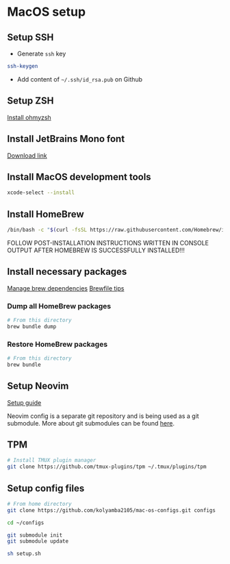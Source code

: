 # MacOS setup

## Setup SSH

- Generate `ssh` key

```sh
ssh-keygen
```

- Add content of `~/.ssh/id_rsa.pub` on Github

## Setup ZSH

[Install ohmyzsh](https://github.com/ohmyzsh/ohmyzsh#basic-installation)

## Install JetBrains Mono font

[Download link](https://www.jetbrains.com/lp/mono)

## Install MacOS development tools

```sh
xcode-select --install
```

## Install HomeBrew

```sh
/bin/bash -c "$(curl -fsSL https://raw.githubusercontent.com/Homebrew/install/HEAD/install.sh)"
```

FOLLOW POST-INSTALLATION INSTRUCTIONS WRITTEN IN CONSOLE OUTPUT AFTER HOMEBREW IS SUCCESSFULLY INSTALLED!!!

## Install necessary packages

[Manage brew dependencies](https://tomlankhorst.nl/brew-bundle-restore-backup)
[Brewfile tips](https://gist.github.com/ChristopherA/a579274536aab36ea9966f301ff14f3f)

### Dump all HomeBrew packages

```sh
# From this directory
brew bundle dump
```

### Restore HomeBrew packages

```sh
# From this directory
brew bundle
```

## Setup Neovim

[Setup guide](https://github.com/kolyamba2105/neovim-config/blob/master/README.md)

Neovim config is a separate git repository and is being used as a git
submodule. More about git submodules can be found [here](https://git-scm.com/book/en/v2/Git-Tools-Submodules).

## TPM

```sh
# Install TMUX plugin manager
git clone https://github.com/tmux-plugins/tpm ~/.tmux/plugins/tpm
```

## Setup config files

```sh
# From home directory
git clone https://github.com/kolyamba2105/mac-os-configs.git configs

cd ~/configs

git submodule init
git submodule update

sh setup.sh
```
